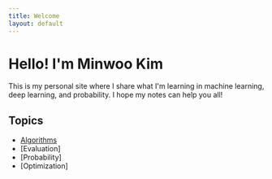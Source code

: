 ```yaml
---
title: Welcome
layout: default
---
```


# Hello! I'm Minwoo Kim
This is my personal site where I share what I'm learning in machine learning, deep learning, and probability. I hope my notes can help you all!


## Topics
- [Algorithms](algorithms/)
- [Evaluation]
- [Probability]
- [Optimization]
